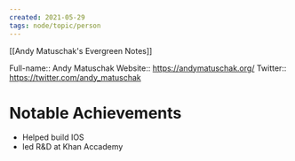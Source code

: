 ```yaml
---
created: 2021-05-29
tags: node/topic/person
---
```

[[Andy Matuschak's Evergreen Notes]]

Full-name:: Andy Matuschak
Website:: https://andymatuschak.org/
Twitter:: https://twitter.com/andy_matuschak 

# Notable Achievements
- Helped build IOS
- led R&D at Khan Accademy
